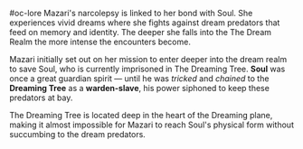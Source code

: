 #oc-lore
Mazari's narcolepsy is linked to her bond with Soul. She experiences vivid dreams where she fights against dream predators that feed on memory and identity. The deeper she falls into the The Dream Realm the more intense the encounters become. 

Mazari initially set out on her mission to enter deeper into the dream realm to save Soul, who is currently imprisoned in The Dreaming Tree. **Soul** was once a great guardian spirit — until he was _tricked_ and _chained_ to the **Dreaming Tree** as a **warden-slave**, his power siphoned to keep these predators at bay.

The Dreaming Tree is located deep in the heart of the Dreaming plane, making it almost impossible for Mazari to reach Soul's physical form without succumbing to the dream predators.

